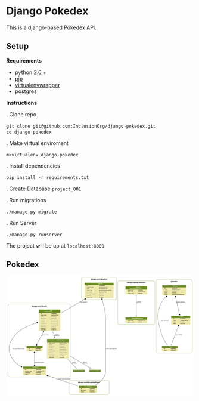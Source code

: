 # Django Pokedex

This is a django-based Pokedex API.

## Setup

**Requirements**

 - python 2.6 +
 - [pip](https://pip.pypa.io/en/stable/installing/)
 - [virtualenvwrapper](http://virtualenvwrapper.readthedocs.io/en/latest/install.html)
 - postgres

**Instructions**

. Clone repo

    git clone git@github.com:InclusionOrg/django-pokedex.git
    cd django-pokedex

. Make virtual enviroment

    mkvirtualenv django-pokedex

. Install dependencies

    pip install -r requirements.txt

. Create Database `project_001`

. Run migrations

    ./manage.py migrate

. Run Server

    ./manage.py runserver

The project will be up at `localhost:8000`

## Pokedex

![pokedex_schema](./pokedex/schema.png)
